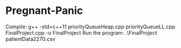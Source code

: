 # Pregnant-Panic
Compile: g++ -std=c++11 priorityQueueHeap.cpp priorityQueueLL.cpp FinalProject.cpp -o FinalProject
Run the program: .\FinalProject patientData2270.csv
